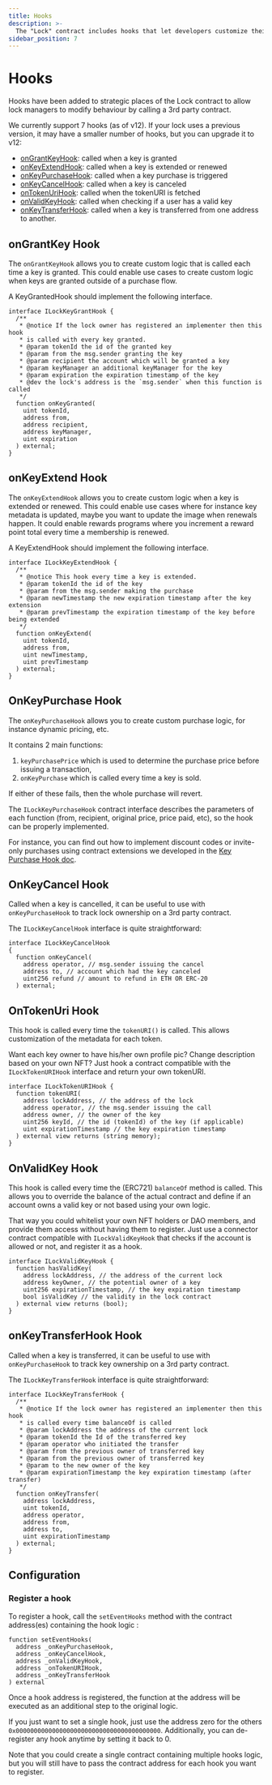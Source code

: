 ```yaml
---
title: Hooks
description: >-
  The "Lock" contract includes hooks that let developers customize their behavior.
sidebar_position: 7
---
```


# Hooks

Hooks have been added to strategic places of the Lock contract to allow lock managers to modify behaviour by calling a 3rd party contract.

We currently support 7 hooks (as of v12). If your lock uses a previous version, it may have a smaller number of hooks, but you can upgrade it to v12:

- <a href="#ongrantkey-hook">onGrantKeyHook</a>: called when a key is granted
- <a href="#onkeyextend-hook">onKeyExtendHook</a>: called when a key is extended or renewed
- <a href="#onkeypurchase-hook">onKeyPurchaseHook</a>: called when a key purchase is triggered
- <a href="#onkeycancel-hook">onKeyCancelHook</a>: called when a key is canceled
- <a href="#ontokenuri-hook">onTokenUriHook</a>: called when the tokenURI is fetched
- <a href="#onvalidkey-hook">onValidKeyHook</a>: called when checking if a user has a valid key
- <a href="#onkeytransferhook-hook">onKeyTransferHook</a>: called when a key is transferred from one address to another.

## onGrantKey Hook

The `onGrantKeyHook` allows you to create custom logic that is called each time a key is granted. This could enable use cases to create custom logic when keys are granted outside of a purchase flow.

A KeyGrantedHook should implement the following interface.

```solidity
interface ILockKeyGrantHook {
  /**
   * @notice If the lock owner has registered an implementer then this hook
   * is called with every key granted.
   * @param tokenId the id of the granted key
   * @param from the msg.sender granting the key
   * @param recipient the account which will be granted a key
   * @param keyManager an additional keyManager for the key
   * @param expiration the expiration timestamp of the key
   * @dev the lock's address is the `msg.sender` when this function is called
   */
  function onKeyGranted(
    uint tokenId,
    address from,
    address recipient,
    address keyManager,
    uint expiration
  ) external;
}
```

## onKeyExtend Hook

The `onKeyExtendHook` allows you to create custom logic when a key is extended or renewed. This could enable use cases where for instance key metadata is updated, maybe you want to update the image when renewals happen. It could enable rewards programs where you increment a reward point total every time a membership is renewed.

A KeyExtendHook should implement the following interface.

```solidity
interface ILockKeyExtendHook {
  /**
   * @notice This hook every time a key is extended.
   * @param tokenId the id of the key
   * @param from the msg.sender making the purchase
   * @param newTimestamp the new expiration timestamp after the key extension
   * @param prevTimestamp the expiration timestamp of the key before being extended
   */
  function onKeyExtend(
    uint tokenId,
    address from,
    uint newTimestamp,
    uint prevTimestamp
  ) external;
}
```

## OnKeyPurchase Hook

The `onKeyPurchaseHook` allows you to create custom purchase logic, for instance dynamic pricing, etc.

It contains 2 main functions:

1. `keyPurchasePrice` which is used to determine the purchase price before issuing a transaction,
2. `onKeyPurchase` which is called every time a key is sold.

If either of these fails, then the whole purchase will revert.

The `ILockKeyPurchaseHook` contract interface describes the parameters of each function (from, recipient, original price, price paid, etc), so the hook can be properly implemented.

For instance, you can find out how to implement discount codes or invite-only purchases using contract extensions we developed in the [Key Purchase Hook doc](../../tutorials/smart-contracts/hooks/the-key-purchase-hook/).

## OnKeyCancel Hook

Called when a key is cancelled, it can be useful to use with `onKeyPurchaseHook` to track lock ownership on a 3rd party contract.

The `ILockKeyCancelHook` interface is quite straightforward:

```solidity
interface ILockKeyCancelHook
{
  function onKeyCancel(
    address operator, // msg.sender issuing the cancel
    address to, // account which had the key canceled
    uint256 refund // amount to refund in ETH OR ERC-20
  ) external;
```

## OnTokenUri Hook

This hook is called every time the `tokenURI()` is called. This allows customization of the metadata for each token.

Want each key owner to have his/her own profile pic? Change description based on your own NFT? Just hook a contract compatible with the `ILockTokenURIHook` interface and return your own tokenURI.

```solidity
interface ILockTokenURIHook {
  function tokenURI(
    address lockAddress, // the address of the lock
    address operator, // the msg.sender issuing the call
    address owner, // the owner of the key
    uint256 keyId, // the id (tokenId) of the key (if applicable)
    uint expirationTimestamp // the key expiration timestamp
  ) external view returns (string memory);
}
```

## OnValidKey Hook

This hook is called every time the (ERC721) `balanceOf` method is called. This allows you to override the balance of the actual contract and define if an account owns a valid key or not based using your own logic.

That way you could whitelist your own NFT holders or DAO members, and provide them access without having them to register. Just use a connector contract compatible with `ILockValidKeyHook` that checks if the account is allowed or not, and register it as a hook.

```solidity
interface ILockValidKeyHook {
  function hasValidKey(
    address lockAddress, // the address of the current lock
    address keyOwner, // the potential owner of a key
    uint256 expirationTimestamp, // the key expiration timestamp
    bool isValidKey // the validity in the lock contract
  ) external view returns (bool);
}
```

## onKeyTransferHook Hook

Called when a key is transferred, it can be useful to use with `onKeyPurchaseHook` to track key ownership on a 3rd party contract.

The `ILockKeyTransferHook` interface is quite straightforward:

```solidity
interface ILockKeyTransferHook {
  /**
   * @notice If the lock owner has registered an implementer then this hook
   * is called every time balanceOf is called
   * @param lockAddress the address of the current lock
   * @param tokenId the Id of the transferred key
   * @param operator who initiated the transfer
   * @param from the previous owner of transferred key
   * @param from the previous owner of transferred key
   * @param to the new owner of the key
   * @param expirationTimestamp the key expiration timestamp (after transfer)
   */
  function onKeyTransfer(
    address lockAddress,
    uint tokenId,
    address operator,
    address from,
    address to,
    uint expirationTimestamp
  ) external;
}
```

## Configuration

### Register a hook

To register a hook, call the `setEventHooks` method with the contract address(es) containing the hook logic :

```solidity
function setEventHooks(
  address _onKeyPurchaseHook,
  address _onKeyCancelHook,
  address _onValidKeyHook,
  address _onTokenURIHook,
  address _onKeyTransferHook
) external
```

Once a hook address is registered, the function at the address will be executed as an additional step to the original logic.

If you just want to set a single hook, just use the address zero for the others `0x0000000000000000000000000000000000000000`. Additionally, you can de-register any hook anytime by setting it back to 0.

Note that you could create a single contract containing multiple hooks logic, but you will still have to pass the contract address for each hook you want to register.
